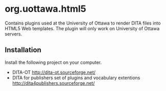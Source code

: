 org.uottawa.html5
=============

Contains plugins used at the University of Ottawa to render DITA files into HTML5 Web templates.
The plugin will only work on University of Ottawa servers.


Installation
------------
Install the following project on your computer.

* DITA-OT http://dita-ot.sourceforge.net/
* DITA for publishers set of plugins and vocabulary extentions http://dita4publishers.sourceforge.net/

